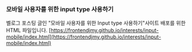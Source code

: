 ### 모바일 사용자를 위한 input type 사용하기

벨로그 포스팅 글인 "모바일 사용자를 위한 Input type 사용하기"사이트
배포를 위한 HTML 파일입니다.
[https://frontendjmy.github.io/interests/input-mobile/index.html](https://frontendjmy.github.io/interests/input-mobile/index.html)
